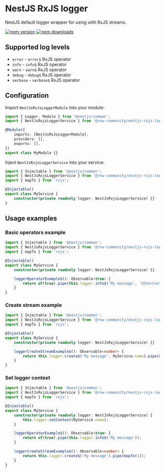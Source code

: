 # NestJS RxJS logger

NestJS default logger wrapper for using with RxJS streams.

[![npm version](https://badge.fury.io/js/%40rnw-community%2Fnestjs-rxjs-logger.svg)](https://badge.fury.io/js/%40rnw-community%2Fnestjs-rxjs-logger)
[![npm downloads](https://img.shields.io/npm/dm/%40rnw-community%2Fnestjs-rxjs-logger.svg)](https://www.npmjs.com/package/%40rnw-community%2Fnestjs-rxjs-logger)

## Supported log levels

-   `error` - `error$` RxJS operator
-   `info` - `info$` RxJS operator
-   `warn` - `warn$` RxJS operator
-   `debug` - `debug$` RxJS operator
-   `verbose` - `verbose$` RxJS operator

## Configuration

Import `NestJsRxJsLoggerModule` into your module:

```ts
import { Logger, Module } from '@nestjs/common';
import { NestJsRxjsLoggerService } from '@rnw-community/nestjs-rxjs-logger';

@Module({
    imports: [NestJsRxJsLoggerModule],
    providers: [],
    exports: [],
})
export class MyModule {}
```

Inject `NestJsRxjsLoggerService` into your service:

```ts
import { Injectable } from '@nestjs/common';
import { NestJsRxjsLoggerService } from '@rnw-community/nestjs-rxjs-logger';
import { mapTo } from 'rxjs';

@Injectable()
export class MyService {
    constructor(private readonly logger: NestJsRxjsLoggerService) {}
}
```

## Usage examples

### Basic operators example

```ts
import { Injectable } from '@nestjs/common';
import { NestJsRxjsLoggerService } from '@rnw-community/nestjs-rxjs-logger';
import { mapTo } from 'rxjs';

@Injectable()
export class MyService {
    constructor(private readonly logger: NestJsRxjsLoggerService) {}

    loggerOperatorExample$(): Observable<true> {
        return of(true).pipe(this.logger.info$('My message', 'OtherContext'));
    }
}
```

### Create stream example

```ts
import { Injectable } from '@nestjs/common';
import { NestJsRxjsLoggerService } from '@rnw-community/nestjs-rxjs-logger';
import { mapTo } from 'rxjs';

@Injectable()
export class MyService {
    constructor(private readonly logger: NestJsRxjsLoggerService) {}

    loggerCreateStreamExample$(): Observable<number> {
        return this.logger.create$('My message', MyService.name).pipe(mapTo(1));
    }
}
```

### Set logger context

```ts
import { Injectable } from '@nestjs/common';
import { NestJsRxjsLoggerService } from '@rnw-community/nestjs-rxjs-logger';
import { mapTo } from 'rxjs';

@Injectable()
export class MyService {
    constructor(private readonly logger: NestJsRxjsLoggerService) {
        this.logger.setContext(MyService.name);
    }

    loggerOperatorExample$(): Observable<true> {
        return of(true).pipe(this.logger.info$('My message'));
    }

    loggerCreateStreamExample$(): Observable<number> {
        return this.logger.create$('My message').pipe(mapTo(1));
    }
}
```
